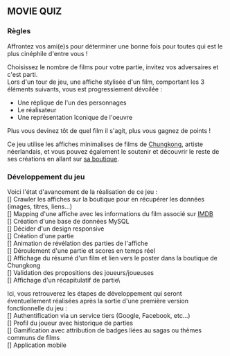 ## MOVIE QUIZ

### Règles

Affrontez vos ami(e)s pour déterminer une bonne fois pour toutes qui est le plus cinéphile d'entre vous !

Choisissez le nombre de films pour votre partie, invitez vos adversaires et c'est parti.\
Lors d'un tour de jeu, une affiche stylisée d'un film, comportant les 3 éléments suivants, vous est progressiement dévoilée :
* Une réplique de l'un des personnages
* Le réalisateur
* Une représentation îconique de l'oeuvre

Plus vous devinez tôt de quel film il s'agit, plus vous gagnez de points !

Ce jeu utilise les affiches minimalises de films de [Chungkong](https://www.chungkong.nl/), artiste néerlandais, et vous pouvez également le soutenir et découvrir le reste de ses créations en allant sur [sa boutique](https://chungkong.pixels.com/).

### Développement du jeu

Voici l'état d'avancement de la réalisation de ce jeu :\
[] Crawler les affiches sur la boutique pour en récupérer les données (images, titres, liens...)\
[] Mapping d'une affiche avec les informations du film associé sur [IMDB](https://www.imdb.com/)\
[] Création d'une base de données MySQL\
[] Décider d'un design responsive\
[] Création d'une partie\
[] Animation de révélation des parties de l'affiche\
[] Déroulement d'une partie et scores en temps réel\
[] Affichage du résumé d'un film et lien vers le poster dans la boutique de Chungkong\
[] Validation des propositions des joueurs/joueuses\
[] Affichage d'un récapitulatif de partie\

Ici, vous retrouverez les étapes de développement qui seront éventuellement réalisées après la sortie d'une première version fonctionnelle du jeu :\
[] Authentification via un service tiers (Google, Facebook, etc...)\
[] Profil du joueur avec historique de parties\
[] Gamification avec attribution de badges liées au sagas ou thèmes communs de films\
[] Application mobile
